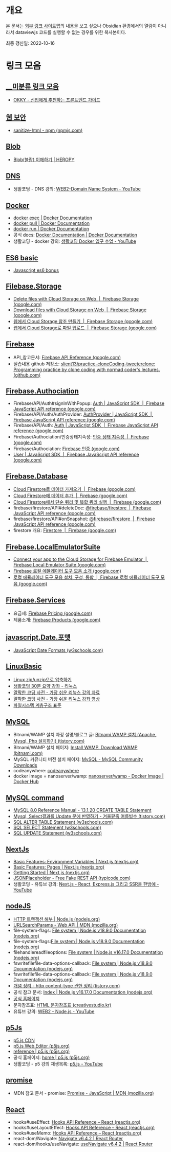 # 개요
본 문서는 [외부 링크 사이트맵](/__reference/외부%20링크%20사이트맵.md)의 내용을 보고 싶으나 Obsidian 환경에서의 열람이 아니라서 dataviewjs 코드를 실행할 수 없는 경우를 위한 복사본이다.

최종 갱신일: 2022-10-16

# 링크 모음

## [__미분류 링크 모음](__reference/__%EB%AF%B8%EB%B6%84%EB%A5%98%20%EB%A7%81%ED%81%AC%20%EB%AA%A8%EC%9D%8C.md)

-   [OKKY - 신입에게 추천하는 프론트엔드 가이드](https://okky.kr/articles/1303947)

## [웹 보안](ProgrammingBackground/etc/%EC%9B%B9%20%EB%B3%B4%EC%95%88.md)

-   [sanitize-html - npm (npmjs.com)](https://www.npmjs.com/package/sanitize-html)

## [Blob](ProgrammingBackground/ProgrammingLanguage/Javascript/advanced/Blob.md)

-   [Blob(블랍) 이해하기 | HEROPY](https://heropy.blog/2019/02/28/blob/)

## [DNS](ProgrammingBackground/Network/DNS.md)

-   생활코딩 - DNS 강의: [WEB2-Domain Name System - YouTube](https://www.youtube.com/playlist?list=PLuHgQVnccGMCI75J-rC8yZSVGZq3gYsFp)

## [Docker](ProgrammingBackground/Infra/Docker.md)

-   [docker exec | Docker Documentation](https://docs.docker.com/engine/reference/commandline/exec/)
-   [docker pull | Docker Documentation](https://docs.docker.com/engine/reference/commandline/pull/)
-   [docker run | Docker Documentation](https://docs.docker.com/engine/reference/commandline/run/)
-   공식 docs: [Docker Documentation | Docker Documentation](https://docs.docker.com/)
-   생활코딩 - docker 강의: [생활코딩 Docker 입구 수업 - YouTube](https://www.youtube.com/playlist?list=PLuHgQVnccGMDeMJsGq2O-55Ymtx0IdKWf)

## [ES6 basic](ProgrammingBackground/ProgrammingLanguage/Javascript/advanced/ES6%20basic.md)

-   [Javascript es6 bonus](https://www.inflearn.com/course/%EC%9E%90%EB%B0%94%EC%8A%A4%ED%81%AC%EB%A6%BD%ED%8A%B8-es6-%EB%B3%B4%EB%84%88%EC%8A%A4/dashboard)

## [Filebase.Storage](ProgrammingBackground/ExternalService/PaaS/Firebase/Filebase.Storage.md)

-   [Delete files with Cloud Storage on Web  |  Firebase Storage (google.com)](https://firebase.google.com/docs/storage/web/delete-files)
-   [Download files with Cloud Storage on Web  |  Firebase Storage (google.com)](https://firebase.google.com/docs/storage/web/download-files)
-   [웹에서 Cloud Storage 참조 만들기  |  Firebase Storage (google.com)](https://firebase.google.com/docs/storage/web/create-reference#limitations_on_references)
-   [웹에서 Cloud Storage로 파일 업로드  |  Firebase Storage (google.com)](https://firebase.google.com/docs/storage/web/upload-files)

## [Firebase](ProgrammingBackground/ExternalService/PaaS/Firebase.md)

-   API_참고문서: [Firebase API Reference (google.com)](https://firebase.google.com/docs/reference)
-   실습내용 github 저장소: [slient13/practice-cloneCoding-tweeterclone: Programming practice by clone coding with normad coder's lectures. (github.com)](https://github.com/slient13/practice-cloneCoding-tweeterclone)

## [Firebase.Authociation](ProgrammingBackground/ExternalService/PaaS/Firebase/Firebase.Authociation.md)

-   Firebase/API/Auth#signInWithPopup: [Auth | JavaScript SDK  |  Firebase JavaScript API reference (google.com)](https://firebase.google.com/docs/reference/js/v8/firebase.auth.Auth#signinwithpopup)
-   Firebase/API/Auth/AuthProvider: [AuthProvider | JavaScript SDK  |  Firebase JavaScript API reference (google.com)](https://firebase.google.com/docs/reference/js/v8/firebase.auth.AuthProvider)
-   Firebase/API/Auth: [Auth | JavaScript SDK  |  Firebase JavaScript API reference (google.com)](https://firebase.google.com/docs/reference/js/v8/firebase.auth.Auth#onauthstatechanged)
-   Firebase/Authociation/인증상태지속성: [인증 상태 지속성  |  Firebase (google.com)](https://firebase.google.com/docs/auth/web/auth-state-persistence)
-   Firebase/Authociation: [Firebase 인증 (google.com)](https://firebase.google.com/docs/auth)
-   [User | JavaScript SDK  |  Firebase JavaScript API reference (google.com)](https://firebase.google.com/docs/reference/js/v8/firebase.User)

## [Firebase.Database](ProgrammingBackground/ExternalService/PaaS/Firebase/Firebase.Database.md)

-   [Cloud Firestore로 데이터 가져오기  |  Firebase (google.com)](https://firebase.google.com/docs/firestore/query-data/get-data)
-   [Cloud Firestore에 데이터 추가  |  Firebase (google.com)](https://firebase.google.com/docs/firestore/manage-data/add-data)
-   [Cloud Firestore에서 단순 쿼리 및 복합 쿼리 실행  |  Firebase (google.com)](https://firebase.google.com/docs/firestore/query-data/queries)
-   firebase/firestore/API#deleteDoc: [@firebase/firestore  |  Firebase JavaScript API reference (google.com)](https://firebase.google.com/docs/reference/js/firestore_?hl=en#deletedoc)
-   firebase/firestore/API#onSnapshot: [@firebase/firestore  |  Firebase JavaScript API reference (google.com)](https://firebase.google.com/docs/reference/js/firestore_?hl=en#onsnapshot_8)
-   firestore 개요: [Firestore  |  Firebase (google.com)](https://firebase.google.com/docs/firestore)

## [Firebase.LocalEmulatorSuite](ProgrammingBackground/ExternalService/PaaS/Firebase/Firebase.LocalEmulatorSuite.md)

-   [Connect your app to the Cloud Storage for Firebase Emulator  |  Firebase Local Emulator Suite (google.com)](https://firebase.google.com/docs/emulator-suite/connect_storage#web-v9)
-   [Firebase 로컬 에뮬레이터 도구 모음 소개 (google.com)](https://firebase.google.com/docs/emulator-suite)
-   [로컬 에뮬레이터 도구 모음 설치, 구성, 통합  |  Firebase 로컬 에뮬레이터 도구 모음 (google.com)](https://firebase.google.com/docs/emulator-suite/install_and_configure)

## [Firebase.Services](ProgrammingBackground/ExternalService/PaaS/Firebase/Firebase.Services.md)

-   요금제: [Firebase Pricing (google.com)](https://firebase.google.com/pricing?hl=ko)
-   제품소개: [Firebase Products (google.com)](https://firebase.google.com/products-build?hl=ko)

## [javascript.Date.포맷](ProgrammingBackground/ProgrammingLanguage/Javascript/basic/javascript.Date.%ED%8F%AC%EB%A7%B7.md)

-   [JavaScript Date Formats (w3schools.com)](https://www.w3schools.com/js/js_date_formats.asp)

## [LinuxBasic](ProgrammingBackground/Infra/Linux/LinuxBasic.md)

-   [Linux zip/unzip으로 압축하기](https://www.lesstif.com/lpt/linux-zip-unzip-80248839.html)
-   [생활코딩 30분 요약 강좌 - 리눅스](https://paullabworkspace.notion.site/Linux-22-1-c569da2147d9496cbae6801b086cef82)
-   [얄팍한 코딩 사전 - 가장 쉬운 리눅스 강의 자료](https://www.yalco.kr/35_linux/)
-   [얄팍한 코딩 사전 - 가장 쉬운 리눅스 강좌 영상](https://www.youtube.com/watch?v=tPWBF13JIVk&list=PLpO7kx5DnyIExYt0jkyWWjx8XNA2Fx2rI&index=12)
-   [파일시스템 계층구조 표준](https://ko.wikipedia.org/wiki/%ED%8C%8C%EC%9D%BC%EC%8B%9C%EC%8A%A4%ED%85%9C_%EA%B3%84%EC%B8%B5%EA%B5%AC%EC%A1%B0_%ED%91%9C%EC%A4%80)

## [MySQL](ProgrammingBackground/Database/MySQL.md)

-   Bitnami/WAMP 설치 과정 설명/블로그 글: [Bitnami WAMP 설치 (Apache, Mysql, Php 설치하기) (tistory.com)](https://aboneu.tistory.com/243)
-   Bitnami/WAMP 설치 페이지: [Install WAMP, Download WAMP (bitnami.com)](https://bitnami.com/stack/wamp/installer)
-   MySQL 커뮤니티 버전 설치 페이지: [MySQL - MySQL Community Downloads](https://dev.mysql.com/downloads/)
-   codeanywhere: [codeanywhere](https://codeanywhere.com/?ref=try-now&gclid=CjwKCAjwyaWZBhBGEiwACslQo8bFxa48vwnZnRTsjPKkVIOloeLCndYr9hb2qGFwSVCeuzh50TfPqBoCY4sQAvD_BwE)
-   docker image = nanoserver/wamp: [nanoserver/wamp - Docker Image | Docker Hub](https://hub.docker.com/r/nanoserver/wamp)

## [MySQL command](ProgrammingBackground/Database/command/MySQL%20command.md)

-   [MySQL 8.0 Reference Manual - 13.1.20 CREATE TABLE Statement](https://dev.mysql.com/doc/refman/8.0/en/create-table.html)
-   [Mysql, Select결과를 Update 문에 반영하기 - 겨울팥죽 여름빙수 (tistory.com)](https://shakddoo.tistory.com/entry/Mysql-Select%EA%B2%B0%EA%B3%BC%EB%A5%BC-Update-%EB%AC%B8%EC%97%90-%EB%B0%98%EC%98%81%ED%95%98%EA%B8%B0)
-   [SQL ALTER TABLE Statement (w3schools.com)](https://www.w3schools.com/sql/sql_alter.asp)
-   [SQL SELECT Statement (w3schools.com)](https://www.w3schools.com/sql/sql_select.asp)
-   [SQL UPDATE Statement (w3schools.com)](https://www.w3schools.com/sql/sql_update.asp)

## [NextJs](ProgrammingBackground/ProgrammingLanguage/Javascript/framework/NextJs.md)

-   [Basic Features: Environment Variables | Next.js (nextjs.org)](https://nextjs.org/docs/basic-features/environment-variables)
-   [Basic Features: Pages | Next.js (nextjs.org)](https://nextjs.org/docs/basic-features/pages)
-   [Getting Started | Next.js (nextjs.org)](https://nextjs.org/docs)
-   [JSONPlaceholder - Free Fake REST API (typicode.com)](https://jsonplaceholder.typicode.com/)
-   생활코딩 - 유튜브 강의: [Next.js - React, Express.js 그리고 SSR을 한방에 - YouTube](https://www.youtube.com/watch?v=ECMB4kUCKWQ)

## [nodeJS](ProgrammingBackground/ProgrammingLanguage/Javascript/framework/nodeJS.md)

-   [HTTP 트랜잭션 해부 | Node.js (nodejs.org)](https://nodejs.org/ko/docs/guides/anatomy-of-an-http-transaction/)
-   [URLSearchParams - Web API | MDN (mozilla.org)](https://developer.mozilla.org/ko/docs/Web/API/URLSearchParams)
-   file-system-flags: [File system | Node.js v18.9.0 Documentation (nodejs.org)](https://nodejs.org/api/fs.html#file-system-flags)
-   file-system-flags:[File system | Node.js v18.9.0 Documentation (nodejs.org)](https://nodejs.org/api/fs.html#file-system-flags)
-   filehandlereadfileoptions: [File system | Node.js v16.17.0 Documentation (nodejs.org)](https://nodejs.org/dist/latest-v16.x/docs/api/fs.html#filehandlereadfileoptions)
-   fswritefilefile-data-options-callback: [File system | Node.js v18.9.0 Documentation (nodejs.org)](https://nodejs.org/api/fs.html#fswritefilefile-data-options-callback)
-   fswritefilefile-data-options-callback: [File system | Node.js v18.9.0 Documentation (nodejs.org)](https://nodejs.org/api/fs.html#fswritefilefile-data-options-callback)
-   [개념 정리 - http content-type 관한 정리 (tistory.com)](https://yunzema.tistory.com/186)
-   공식 참고 문서: [Index | Node.js v16.17.0 Documentation (nodejs.org)](https://nodejs.org/dist/latest-v16.x/docs/api/)
-   [공식 홈페이지](https://pm2.keymetrics.io/)
-   문자참조표: [HTML 문자참조표 (creativestudio.kr)](https://creativestudio.kr/2106)
-   유튜브 강의: [WEB2 - Node.js - YouTube](https://www.youtube.com/playlist?list=PLuHgQVnccGMA9QQX5wqj6ThK7t2tsGxjm)

## [p5Js](ProgrammingBackground/ProgrammingLanguage/Javascript/library/p5Js.md)

-   [p5.js CDN](https://cdn.jsdelivr.net/npm/p5/lib/)
-   [p5.js Web Editor (p5js.org)](https://editor.p5js.org/)
-   [reference | p5.js (p5js.org)](https://p5js.org/reference/)
-   공식 홈페이지: [home | p5.js (p5js.org)](https://p5js.org/)
-   생활코딩 - p5 강의 재생목록: [p5.js - YouTube](https://www.youtube.com/playlist?list=PLuHgQVnccGMCEvYJCyey1AlwT1yyBZK6c)

## [promise](ProgrammingBackground/ProgrammingLanguage/Javascript/advanced/promise.md)

-   MDN 참고 문서 - promise: [Promise - JavaScript | MDN (mozilla.org)](https://developer.mozilla.org/ko/docs/Web/JavaScript/Reference/Global_Objects/Promise)

## [React](ProgrammingBackground/ProgrammingLanguage/Javascript/framework/React.md)

-   hooks#useEffect: [Hooks API Reference – React (reactjs.org)](https://ko.reactjs.org/docs/hooks-reference.html#useeffect)
-   hooks#useLayoutEffect: [Hooks API Reference – React (reactjs.org)](https://ko.reactjs.org/docs/hooks-reference.html#uselayouteffect)
-   hooks#useMemo: [Hooks API Reference – React (reactjs.org)](https://ko.reactjs.org/docs/hooks-reference.html#usememo)
-   react-dom/Navigate: [Navigate v6.4.2 | React Router](https://reactrouter.com/en/main/components/navigate)
-   react-dom/hooks/useNavigate: [useNavigate v6.4.2 | React Router](https://reactrouter.com/en/main/hooks/use-navigate)